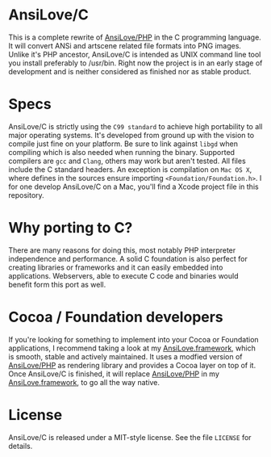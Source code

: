 # AnsiLove/C

This is a complete rewrite of [AnsiLove/PHP](http://ansilove.sourceforge.net) in the C programming language. It will convert ANSi and artscene related file formats into PNG images. Unlike it's PHP ancestor, AnsiLove/C is intended as UNIX command line tool you install preferably to /usr/bin. Right now the project is in an early stage of development and is neither considered as finished nor as stable product. 

# Specs 

AnsiLove/C is strictly using the `C99 standard` to achieve high portability to all major operating systems. It's developed from ground up with the vision to compile just fine on your platform. Be sure to link against `libgd` when compiling which is also needed when running the binary. Supported compilers are `gcc` and `Clang`, others may work but aren't tested. All files include the C standard headers. An exception is compilation on `Mac OS X`, where defines in the sources ensure importing `<Foundation/Foundation.h>`. I for one develop AnsiLove/C on a Mac, you'll find a Xcode project file in this repository. 

# Why porting to C?

There are many reasons for doing this, most notably PHP interpreter independence and performance. A solid C foundation is also perfect for creating libraries or frameworks and it can easily embedded into applications. Webservers, able to execute C code and binaries would benefit form this port as well. 

# Cocoa / Foundation developers

If you're looking for something to implement into your Cocoa or Foundation applications, I recommend taking a look at my [AnsiLove.framework](https://github.com/ByteProject/AnsiLove.framework), which is smooth, stable and actively maintained. It uses a modfied version of [AnsiLove/PHP](http://ansilove.sourceforge.net) as rendering library and provides a Cocoa layer on top of it.  Once AnsiLove/C is finished, it will replace [AnsiLove/PHP](http://ansilove.sourceforge.net) in my [AnsiLove.framework](https://github.com/ByteProject/AnsiLove.framework), to go all the way native.

# License

AnsiLove/C is released under a MIT-style license. See the file `LICENSE` for details.
